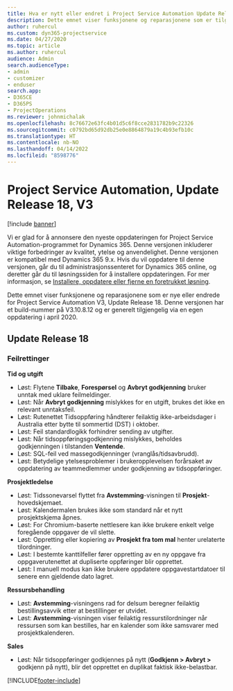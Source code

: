 ```yaml
---
title: Hva er nytt eller endret i Project Service Automation Update Release 18, V3
description: Dette emnet viser funksjonene og reparasjonene som er tilgjengelig i Project Service Automation Update Release 18, V3.
author: ruhercul
ms.custom: dyn365-projectservice
ms.date: 04/27/2020
ms.topic: article
ms.author: ruhercul
audience: Admin
search.audienceType:
- admin
- customizer
- enduser
search.app:
- D365CE
- D365PS
- ProjectOperations
ms.reviewer: johnmichalak
ms.openlocfilehash: 8c76672e63fc4b01d5c6f8cce2831782b9c22326
ms.sourcegitcommit: c0792bd65d92db25e0e8864879a19c4b93efb10c
ms.translationtype: HT
ms.contentlocale: nb-NO
ms.lasthandoff: 04/14/2022
ms.locfileid: "8598776"
---
```

# <a name="project-service-automation-update-release-18-v3"></a>Project Service Automation, Update Release 18, V3

[!include [banner](../includes/psa-now-project-operations.md)]

Vi er glad for å annonsere den nyeste oppdateringen for Project Service Automation-programmet for Dynamics 365. Denne versjonen inkluderer viktige forbedringer av kvalitet, ytelse og anvendelighet. Denne versjonen er kompatibel med Dynamics 365 9.x. Hvis du vil oppdatere til denne versjonen, går du til administrasjonssenteret for Dynamics 365 online, og deretter går du til løsningssiden for å installere oppdateringen. For mer informasjon, se [Installere, oppdatere eller fjerne en foretrukket løsning](/power-platform/admin/install-remove-preferred-solution).

Dette emnet viser funksjonene og reparasjonene som er nye eller endrede for Project Service Automation V3, Update Release 18. Denne versjonen har et build-nummer på V3.10.8.12 og er generelt tilgjengelig via en egen oppdatering i april 2020.

## <a name="update-release-18"></a>Update Release 18

### <a name="bug-fixes"></a>Feilrettinger

**Tid og utgift**

- Løst: Flytene **Tilbake**, **Forespørsel** og **Avbryt godkjenning** bruker unntak med uklare feilmeldinger.
- Løst: Når **Avbryt godkjenning** mislykkes for en utgift, brukes det ikke en relevant unntaksfeil.
- Løst: Rutenettet Tidsoppføring håndterer feilaktig ikke-arbeidsdager i Australia etter bytte til sommertid (DST) i oktober.
- Løst: Feil standardlogikk forhindrer sending av utgifter.
- Løst: Når tidsoppføringsgodkjenning mislykkes, beholdes godkjenningen i tilstanden **Ventende**.
- Løst: SQL-feil ved massegodkjenninger (vranglås/tidsavbrudd).
- Løst: Betydelige ytelsesproblemer i brukeropplevelsen forårsaket av oppdatering av teammedlemmer under godkjenning av tidsoppføringer.

**Prosjektledelse**

- Løst: Tidssonevarsel flyttet fra **Avstemming**-visningen til **Prosjekt**-hovedskjemaet.
- Løst: Kalendermalen brukes ikke som standard når et nytt prosjektskjema åpnes.
- Løst: For Chromium-baserte nettlesere kan ikke brukere enkelt velge foregående oppgaver de vil slette.
- Løst: Oppretting eller kopiering av **Prosjekt fra tom mal** henter urelaterte tilordninger.
- Løst: I bestemte kanttilfeller fører oppretting av en ny oppgave fra oppgaverutenettet at dupliserte oppføringer blir opprettet.
- Løst: I manuell modus kan ikke brukere oppdatere oppgavestartdatoer til senere enn gjeldende dato lagret.

**Ressursbehandling**

- Løst: **Avstemming**-visningens rad for delsum beregner feilaktig bestillingsavvik etter at bestillinger er utvidet.
- Løst: **Avstemming**-visningen viser feilaktig ressurstilordninger når ressursen som kan bestilles, har en kalender som ikke samsvarer med prosjektkalenderen.

**Sales**

- Løst: Når tidsoppføringer godkjennes på nytt (**Godkjenn > Avbryt >** godkjenn på nytt), blir det opprettet en duplikat faktisk ikke-belastbar.


[!INCLUDE[footer-include](../includes/footer-banner.md)]
